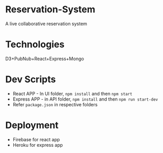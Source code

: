 # Reservation-System

A live collaborative reservation system

# Technologies

D3+PubNub+React+Express+Mongo

# Dev Scripts

- React APP - In UI folder, `npm install` and then `npm start`
- Express APP - in API folder, `npm install` and then `npm run start-dev`
- Refer `package.json` in respective folders

# Deployment

- Firebase for react app
- Heroku for express app

